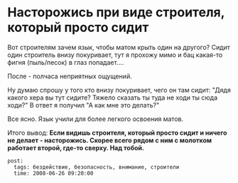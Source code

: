 # Насторожись при виде строителя, который просто сидит

Вот строителям зачем язык, чтобы матом крыть один на другого? Сидит один 
строитель внизу покуривает, тут я прохожу мимо и бац какая-то фигня (пыль/песок) 
в глаз попадает....

После - полчаса неприятных ощущений.

Ну думаю спрошу у того кто внизу покуривает, чего он там сидит: "Дядя какого 
хера вы тут сидите? Тяжело сказать ты туда не ходи ты сюда ходи?" В ответ я 
получил "А как мне это делать?"

Все ясно. Язык учили для более легкого освоения матов.

Итого вывод: **Если видишь строителя, который просто сидит и ничего не делает - 
насторожись. Скорее всего рядом с ним с молотком работает второй, где-то сверху. 
Над тобой.**

```
post:   
  tags: бездействие, безопасность, внимание, строители
  time: 2008-06-26 09:20:00
```